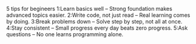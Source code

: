 5 tips for begineers 
1:Learn basics well – Strong foundation makes advanced topics easier.
2:Write code, not just read – Real learning comes by doing.
3:Break problems down – Solve step by step, not all at once.
4:Stay consistent – Small progress every day beats zero progress.
5:Ask questions – No one learns programming alone.
